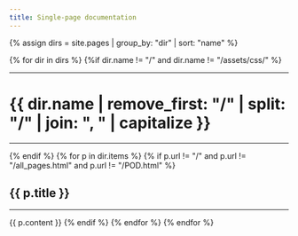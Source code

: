 ```yaml
---
title: Single-page documentation
---
```


{% assign dirs = site.pages | group_by: "dir" | sort: "name" %} 

{% for dir in dirs %}
{%if dir.name != "/" and dir.name != "/assets/css/" %}
*****
# {{ dir.name | remove_first: "/" | split: "/" | join: ", " | capitalize }}
*****
{% endif %}
  {% for p in dir.items %}
    {% if p.url != "/" and p.url != "/all_pages.html" and p.url != "/POD.html" %}
## {{ p.title }}
************
{{ p.content }}
    {% endif %}
  {% endfor %}
{% endfor %}

